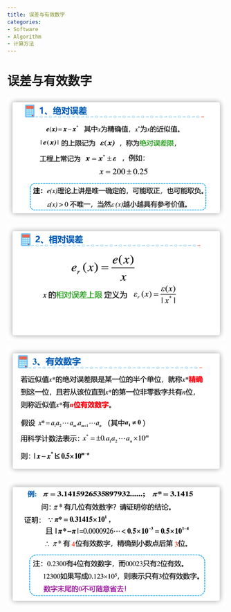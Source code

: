 ```yaml
---
title: 误差与有效数字
categories:
- Software
- Algorithm
- 计算方法
---
```

# 误差与有效数字

![image-20200520095338567](https://raw.githubusercontent.com/LuShan123888/Files/main/Pictures/2020-12-10-9YjvbuNWQGerL3C.png)

![image-20200520095354758](https://raw.githubusercontent.com/LuShan123888/Files/main/Pictures/2020-12-10-gtukhCN8Y5GAfUm.png)

![image-20200520095423344](https://raw.githubusercontent.com/LuShan123888/Files/main/Pictures/2020-12-10-jvQCyZsESaM1oWV.png)

![image-20200520095952512](https://raw.githubusercontent.com/LuShan123888/Files/main/Pictures/2020-12-10-jU5XOyKlmx91V7E.png)
